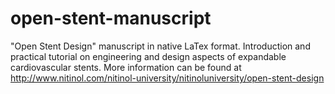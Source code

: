 open-stent-manuscript
=====================

"Open Stent Design" manuscript in native LaTex format. Introduction and practical tutorial
on engineering and design aspects of expandable cardiovascular stents. More information 
can be found at http://www.nitinol.com/nitinol-university/nitinoluniversity/open-stent-design